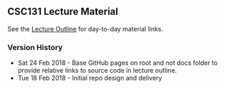## CSC131 Lecture Material

See the [Lecture Outline](docs/README.md) for day-to-day material links.

### Version History

* Sat 24 Feb 2018 - Base GitHub pages on root and not docs folder to provide relative links to source code in lecture outline.
* Tue 18 Feb 2018 - Initial repo design and delivery
